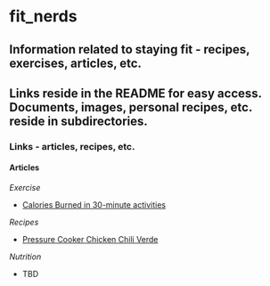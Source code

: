 # fit_nerds

## Information related to staying fit - recipes, exercises, articles, etc. ##
## Links reside in the README for easy access. Documents, images, personal recipes, etc. reside in subdirectories.
### Links - articles, recipes, etc. ###

#### Articles  ####

*Exercise*
* [Calories Burned in 30-minute activities](https://www.health.harvard.edu/diet-and-weight-loss/calories-burned-in-30-minutes-of-leisure-and-routine-activities)

*Recipes*
* [Pressure Cooker Chicken Chili Verde](https://www.seriouseats.com/pressure-cooker-fast-and-easy-chicken-chile-verde-recipe)

*Nutrition*
* TBD
